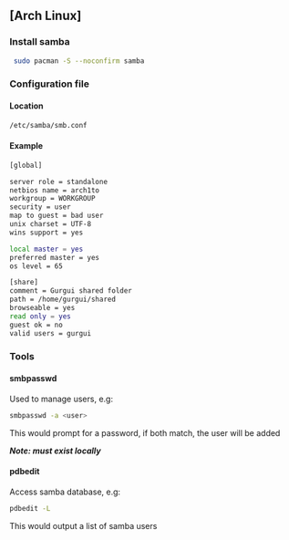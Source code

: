 ## [Arch Linux]

### Install samba

```bash
 sudo pacman -S --noconfirm samba
```

### Configuration file

#### Location

```bash
/etc/samba/smb.conf
```

#### Example

```bash
[global]

server role = standalone 
netbios name = arch1to
workgroup = WORKGROUP
security = user
map to guest = bad user
unix charset = UTF-8
wins support = yes

local master = yes
preferred master = yes
os level = 65

[share]
comment = Gurgui shared folder
path = /home/gurgui/shared
browseable = yes
read only = yes
guest ok = no
valid users = gurgui
```

### Tools

#### smbpasswd

Used to manage users, e.g:

```bash
smbpasswd -a <user>
```

This would prompt for a password, if both match, the user will be added

***Note: <user> must exist locally***

#### pdbedit

Access samba database, e.g:

```bash
pdbedit -L
```

This would output a list of samba users
